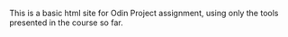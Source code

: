 This is a basic html site for Odin Project assignment, using only the tools presented in the course so far.